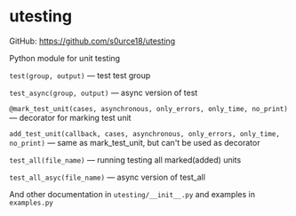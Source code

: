 # utesting

GitHub: https://github.com/s0urce18/utesting

Python module for unit testing

`test(group, output)` — test test group

`test_async(group, output)` — async version of test

`@mark_test_unit(cases, asynchronous, only_errors, only_time, no_print)` — decorator for marking test unit

`add_test_unit(callback, cases, asynchronous, only_errors, only_time, no_print)` — same as mark_test_unit, but can't be used as decorator

`test_all(file_name)` — running testing all marked(added) units

`test_all_asyc(file_name)` — async version of test_all

And other documentation in `utesting/__init__.py` and examples in `examples.py`
